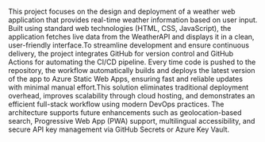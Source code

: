 This project focuses on the design and deployment of a weather web application that provides real-time weather information based on user input. Built using standard web technologies (HTML, CSS, JavaScript), 
the application fetches live data from the WeatherAPI and displays it in a clean, user-friendly interface.To streamline development and ensure continuous delivery, the project integrates GitHub for version control 
and GitHub Actions for automating the CI/CD pipeline. Every time code is pushed to the repository, the workflow automatically builds and deploys the latest version of the app to Azure Static Web Apps, ensuring fast 
and reliable updates with minimal manual effort.This solution eliminates traditional deployment overhead, improves scalability through cloud hosting, and demonstrates an efficient full-stack workflow using modern 
DevOps practices. The architecture supports future enhancements such as geolocation-based search, Progressive Web App (PWA) support, multilingual accessibility, and secure API key management via GitHub Secrets or 
Azure Key Vault.
